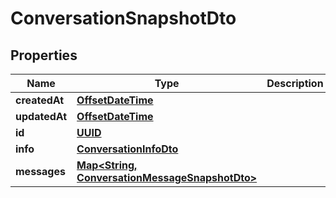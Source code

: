 
# ConversationSnapshotDto

## Properties

Name | Type | Description | Notes
------------ | ------------- | ------------- | -------------
**createdAt** | [**OffsetDateTime**](OffsetDateTime.md) |  | 
**updatedAt** | [**OffsetDateTime**](OffsetDateTime.md) |  | 
**id** | [**UUID**](UUID.md) |  | 
**info** | [**ConversationInfoDto**](ConversationInfoDto.md) |  | 
**messages** | [**Map<String, ConversationMessageSnapshotDto>**](ConversationMessageSnapshotDto.md) |  | 



